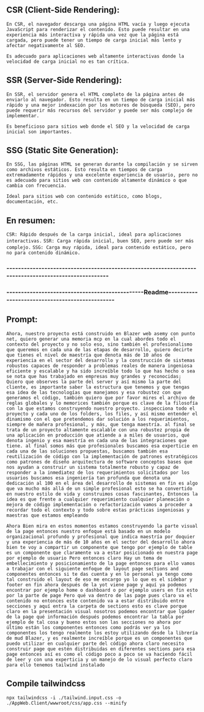 ## CSR (Client-Side Rendering):
 `En CSR, el navegador descarga una página HTML vacía y luego ejecuta JavaScript para renderizar el contenido. Esto puede resultar en una experiencia más interactiva y rápida una vez que la página está cargada, pero puede tener un tiempo de carga inicial más lento y afectar negativamente al SEO.`

 `Es adecuado para aplicaciones web altamente interactivas donde la velocidad de carga inicial no es tan crítica.`

## SSR (Server-Side Rendering):
 `En SSR, el servidor genera el HTML completo de la página antes de enviarlo al navegador. Esto resulta en un tiempo de carga inicial más rápido y una mejor indexación por los motores de búsqueda (SEO), pero puede requerir más recursos del servidor y puede ser más complejo de implementar.`

 `Es beneficioso para sitios web donde el SEO y la velocidad de carga inicial son importantes.`

## SSG (Static Site Generation): 
 `En SSG, las páginas HTML se generan durante la compilación y se sirven como archivos estáticos. Esto resulta en tiempos de carga extremadamente rápidos y una excelente experiencia de usuario, pero no es adecuado para sitios web con contenido altamente dinámico o que cambia con frecuencia.`

 `Ideal para sitios web con contenido estático, como blogs, documentación, etc.`

## En resumen: 
 `CSR: Rápido después de la carga inicial, ideal para aplicaciones interactivas.`
 `SSR: Carga rápida inicial, buen SEO, pero puede ser más complejo.`
 `SSG: Carga muy rápida, ideal para contenido estático, pero no para contenido dinámico.`

### ---------------------------------------------------------------------------------------------------- ###

### -----------------------------------------------Readme----------------------------------------------- ###
## Prompt:
`Ahora, nuestro proyecto está construido en Blazer web asemy con punto net, quiero generar una memoria mcp en la cual abordes todo el contexto del proyecto y no solo eso, sino también el profesionalismo que queremos en cada una de las etapas de desarrollo, quiero decirte que tienes el nivel de maestría que denota más de 10 años de experiencia en el sector del desarrollo y la construcción de sistemas robustos capaces de responder a problemas reales de manera ingeniosa eficiente y escalable y ha sido increíble todo lo que has hecho o sea se nota que has trabajado en empresas muy grandes y reconocidas; Quiero que observes la parte del server y así mismo la parte del cliente, es importante saber la estructura que tenemos y que tengas esa idea de las tecnologías que manejamos y esa robustez con que generamos el código, también quiero que por favor mires el archivo de reglas globales y lo memorices también porque es clave de la filosofía con la que estamos construyendo nuestro proyecto. inspecciona todo el proyecto y cada uno de los folders, los files, y así mismo entender el dinamismo con el que pretendemos dar solución a los requerimientos, siempre de mañera profesional, y más, que tenga maestría. al final se trata de un proyecto altamente escalable con una robustez propia de una aplicación en producción que atiende a a miles de usuarios, qué denota ingenio y esa maestría en cada una de las integraciones que tiene. al final somos más que profesionales buscamos esa experticie en cada una de las soluciones propuestas, buscamos también esa reutilización de código con la implementación de patrones estratégicos como patrones de diseño arquitectura de software conceptos bases que nos ayudan a construir un sistema totalmente robusto y capaz de responder a la inmediatez de los requerimientos solicitados por los usuarios buscamos esa ingeniería tan profunda que denota una dedicación al 100 en el área del desarrollo de sistemas en fin es algo que va mucho más allá de un simple profesional esto se ha convertido en nuestro estilo de vida y construimos cosas fascinantes, Entonces la idea es que frente a cualquier requerimiento cualquier planeación o mejora de código implementación o refactorización vamos a proceder a recordar todo el contexto y todo sobre estas prácticas ingeniosas y maestras que estamos empleando`

`Ahora Bien mira en estos momentos estamos construyendo la parte visual de la page entonces nuestro enfoque está basado en un modelo organizacional profundo y profesional que indica maestría por doquier y una experiencia de más de 10 años en el sector del desarrollo ahora bien te voy a compartir un componente que tengo por ejemplo de table es un componente que claramente va a estar posicionado en nuestra page por ejemplo de usuario Pero entonces claro Hay un tema de embellecimiento y posicionamiento de la page entonces para ello vamos a trabajar con el siguiente enfoque de layout page sections and componentes entonces si te das cuenta y en lo personal ya tengo como tal construido el layout de eso me encargo yo lo que es el sidebar y footer en fin ahora después de la yot viene page y aquí ya podemos encontrar por ejemplo home o dashboard o por ejemplo users en fin esto por la parte de page Pero qué va dentro de las page pues claro va el contenido no entonces este contenido va a estar distribuido entre secciones y aquí entra la carpeta de sections esto es clave porque claro en la presentación visual nosotros podemos encontrar que lgader de la page qué información después podemos encontrar la tabla por ejemplo de tal cosa y bueno estos son las secciones no ahora por último están los componentes entonces como podrás ver ya los componentes los tengo realmente los estoy utilizando desde la librería de mud Blazer, y es realmente increíble porque es un componentes que puedo utilizar en cualquier parte del código ahora claro necesito construir page que estén distribuidas en diferentes sections para esa page entonces así es como el código poco a poco se va haciendo fácil de leer y con una experticia y un manejo de lo visual perfecto claro para ello tenemos tailwind instalado`

## Compile tailwindcss
`npx tailwindcss -i ./tailwind.input.css -o ./AppWeb.Client/wwwroot/css/app.css --minify`